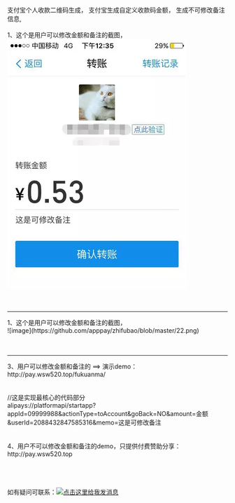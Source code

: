 # 
支付宝个人收款二维码生成，
支付宝生成自定义收款码金额，
生成不可修改备注信息,
<br>
<br>
1、这个是用户可以修改金额和备注的截图，<br>
![image](https://github.com/apppay/zhifubao/blob/master/11.png)
<br>
<br>
<br>
<hr>
1、这个是用户可以修改金额和备注的截图，<br>
![image](https://github.com/apppay/zhifubao/blob/master/22.png)
<br>
<br>
<br>
<hr>
3、用户可以修改金额和备注的  ==>  演示demo： http://pay.wsw520.top/fukuanma/
<br>
<br>
<br>
//这是实现最核心的代码部分
<br>
alipays://platformapi/startapp?appId=09999988&actionType=toAccount&goBack=NO&amount=金额&userId=2088432847585316&memo=这是可修改备注
<br>
<br>
<br>
4、用户不可以修改金额和备注的demo，只提供付费赞助分享： http://pay.wsw520.top
<br>
<br>
<br>
<br>
<br>
如有疑问可联系：<a target="_blank" href="http://wpa.qq.com/msgrd?v=3&uin=754219009&site=qq&menu=yes"><img border="0" src="http://wpa.qq.com/pa?p=2:754219009:51" alt="点击这里给我发消息" title="点击这里给我发消息"/></a>

